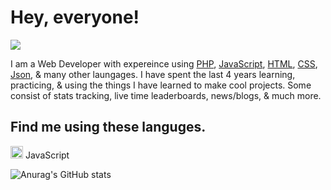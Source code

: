 # Hey, everyone!

<img src="https://pittimes.com/assets/img/team/KrisPowers.jpg">

I am a Web Developer with expereince using [PHP](https://www.php.net/), [JavaScript](https://www.javascript.com/), [HTML](https://html.com/), [CSS](https://www.w3schools.com/css/), [Json](https://www.json.org/json-en.html), & many other laungages. I have spent the last 4 years learning, practicing, & using the things I have learned to make cool projects. Some consist of stats tracking, live time leaderboards, news/blogs, & much more.

## Find me using these languges.
<img src="https://github.com/yurijserrano/Github-Profile-Readme-Logos/blob/master/programming%20languages/javascript.svg" style="width: 20px; hight: 20px;"> JavaScript

![Anurag's GitHub stats](https://github-readme-stats.vercel.app/api?username=krispowers&theme=algolia&show_icons=true)
